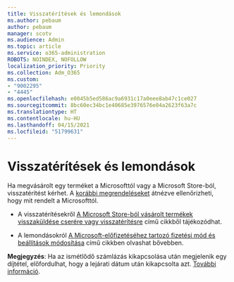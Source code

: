```yaml
---
title: Visszatérítések és lemondások
ms.author: pebaum
author: pebaum
manager: scotv
ms.audience: Admin
ms.topic: article
ms.service: o365-administration
ROBOTS: NOINDEX, NOFOLLOW
localization_priority: Priority
ms.collection: Adm_O365
ms.custom:
- "9002295"
- "4445"
ms.openlocfilehash: e0045b5ed586ac9a6931c17a0eee8ab47c1ce027
ms.sourcegitcommit: 8bc60ec34bc1e40685e3976576e04a2623f63a7c
ms.translationtype: HT
ms.contentlocale: hu-HU
ms.lasthandoff: 04/15/2021
ms.locfileid: "51799631"
---
```

# <a name="refunds-and-cancellations"></a>Visszatérítések és lemondások

Ha megvásárolt egy terméket a Microsofttól vagy a Microsoft Store-ból, visszatérítést kérhet. A [korábbi megrendeléseket](https://account.microsoft.com/billing/orders/) átnézve ellenőrizheti, hogy mit rendelt a Microsofttól. 

- A visszatérítésekről [A Microsoft Store-ból vásárolt termékek visszaküldése cserére vagy visszatérítésre](https://support.microsoft.com/help/10558) című cikkből tájékozódhat.

- A lemondásokról [A Microsoft-előfizetéséhez tartozó fizetési mód és beállítások módosítása](https://support.microsoft.com/help/4027815) című cikkben olvashat bővebben.

**Megjegyzés**: Ha az ismétlődő számlázás kikapcsolása után megjelenik egy díjtétel, előfordulhat, hogy a lejárati dátum után kikapcsolta azt. [További információ](https://support.microsoft.com/help/10640). 